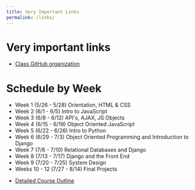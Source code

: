 ```yaml
---
title: Very Important Links
permalink: /links/
---
```


# Very important links

* [Class GitHub organization](https://github.com/momentum-morehouse)

# Schedule by Week

* Week 1 (5/26 - 5/28) Orientation, HTML & CSS
* Week 2 (6/1 - 6/5) Intro to JavaScript
* Week 3 (6/8 - 6/12) API's, AJAX, JS Objects
* Week 4 (6/15 - 6/19) Object Oriented JavaScript
* Week 5 (6/22 - 6/26) Intro to Python
* Week 6 (6/29 - 7/3) Object Oriented Programming and Introduction to Django
* Week 7 (7/6 - 7/10) Relational Databases and Django
* Week 8 (7/13 - 7/17) Django and the Front End
* Week 9 (7/20 - 7/25) System Design
* Weeks 10 - 12 (7/27 - 8/14) Final Projects

- [Detailed Course Outline](https://drive.google.com/file/d/1hzbkBDDZUeBBsM530AjLl9K3VueAuBtw/view?usp=sharing)


